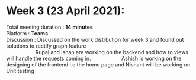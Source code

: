# Week 3 (23 April 2021):
Total meeting duration : **14 minutes**<br />
Platform : **Teams**<br />
Discussion : Discussed on the work distrbution for week 3 and found out solutions to rectify graph feature<br />
&nbsp;&nbsp;&nbsp;&nbsp;&nbsp;&nbsp;&nbsp;&nbsp;&nbsp;&nbsp;&nbsp;&nbsp;&nbsp;&nbsp;&nbsp;&nbsp;&nbsp;&nbsp;&nbsp;
Rupal and Ishan are working on the backend and how to views will handle the requests coming in.
&nbsp;&nbsp;&nbsp;&nbsp;&nbsp;&nbsp;&nbsp;&nbsp;&nbsp;&nbsp;&nbsp;&nbsp;&nbsp;&nbsp;&nbsp;&nbsp;&nbsp;&nbsp;&nbsp;
Ashish is working on the designing of the frontend i.e the home page and Nishant will be working on Unit testing<br />
&nbsp;&nbsp;&nbsp;&nbsp;&nbsp;&nbsp;&nbsp;&nbsp;&nbsp;&nbsp;&nbsp;&nbsp;&nbsp;&nbsp;&nbsp;&nbsp;&nbsp;&nbsp;&nbsp;
